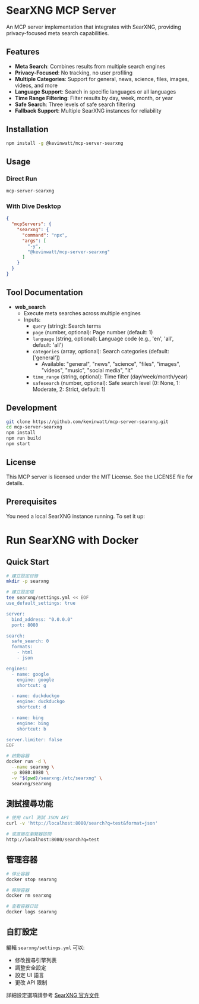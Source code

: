 # SearXNG MCP Server

An MCP server implementation that integrates with SearXNG, providing privacy-focused meta search capabilities.

## Features

- **Meta Search**: Combines results from multiple search engines
- **Privacy-Focused**: No tracking, no user profiling
- **Multiple Categories**: Support for general, news, science, files, images, videos, and more
- **Language Support**: Search in specific languages or all languages
- **Time Range Filtering**: Filter results by day, week, month, or year
- **Safe Search**: Three levels of safe search filtering
- **Fallback Support**: Multiple SearXNG instances for reliability

## Installation

```bash
npm install -g @kevinwatt/mcp-server-searxng
```

## Usage

### Direct Run

```bash
mcp-server-searxng
```

### With Dive Desktop

```json
{
  "mcpServers": {
    "searxng": {
      "command": "npx",
      "args": [
        "-y",
        "@kevinwatt/mcp-server-searxng"
      ]
    }
  }
}
```

## Tool Documentation

- **web_search**
  - Execute meta searches across multiple engines
  - Inputs:
    - `query` (string): Search terms
    - `page` (number, optional): Page number (default: 1)
    - `language` (string, optional): Language code (e.g., 'en', 'all', default: 'all')
    - `categories` (array, optional): Search categories (default: ['general'])
      - Available: "general", "news", "science", "files", "images", "videos", "music", "social media", "it"
    - `time_range` (string, optional): Time filter (day/week/month/year)
    - `safesearch` (number, optional): Safe search level (0: None, 1: Moderate, 2: Strict, default: 1)

## Development

```bash
git clone https://github.com/kevinwatt/mcp-server-searxng.git
cd mcp-server-searxng
npm install
npm run build
npm start
```

## License

This MCP server is licensed under the MIT License. See the LICENSE file for details.

## Prerequisites

You need a local SearXNG instance running. To set it up:

# Run SearXNG with Docker

## Quick Start

```bash
# 建立設定目錄
mkdir -p searxng

# 建立設定檔
tee searxng/settings.yml << EOF
use_default_settings: true

server:
  bind_address: "0.0.0.0"
  port: 8080

search:
  safe_search: 0
  formats:
    - html
    - json

engines:
  - name: google
    engine: google
    shortcut: g

  - name: duckduckgo
    engine: duckduckgo
    shortcut: d

  - name: bing
    engine: bing
    shortcut: b

server.limiter: false
EOF

# 啟動容器
docker run -d \
  --name searxng \
  -p 8080:8080 \
  -v "$(pwd)/searxng:/etc/searxng" \
  searxng/searxng
```

## 測試搜尋功能

```bash
# 使用 curl 測試 JSON API
curl -v 'http://localhost:8080/search?q=test&format=json'

# 或直接在瀏覽器訪問
http://localhost:8080/search?q=test
```

## 管理容器

```bash
# 停止容器
docker stop searxng

# 移除容器
docker rm searxng

# 查看容器日誌
docker logs searxng
```

## 自訂設定

編輯 `searxng/settings.yml` 可以:
- 修改搜尋引擎列表
- 調整安全設定
- 設定 UI 語言
- 更改 API 限制

詳細設定選項請參考 [SearXNG 官方文件](https://docs.searxng.org/)

